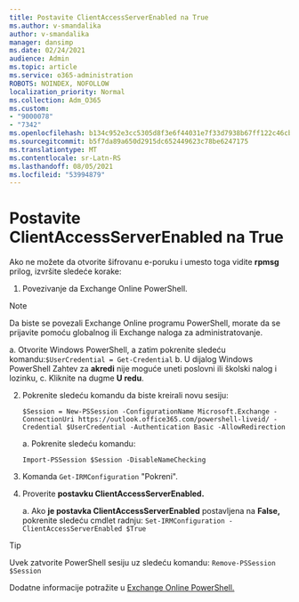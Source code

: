```yaml
---
title: Postavite ClientAccessServerEnabled na True
ms.author: v-smandalika
author: v-smandalika
manager: dansimp
ms.date: 02/24/2021
audience: Admin
ms.topic: article
ms.service: o365-administration
ROBOTS: NOINDEX, NOFOLLOW
localization_priority: Normal
ms.collection: Adm_O365
ms.custom:
- "9000078"
- "7342"
ms.openlocfilehash: b134c952e3cc5305d8f3e6f44031e7f33d7938b67ff122c46cb74bbd33cbf59e
ms.sourcegitcommit: b5f7da89a650d2915dc652449623c78be6247175
ms.translationtype: MT
ms.contentlocale: sr-Latn-RS
ms.lasthandoff: 08/05/2021
ms.locfileid: "53994879"
---
```

# <a name="set-clientaccessserverenabled-to-true"></a>Postavite ClientAccessServerEnabled na True

Ako ne možete da otvorite šifrovanu e-poruku i umesto toga vidite **rpmsg** prilog, izvršite sledeće korake:

1. Povezivanje da Exchange Online PowerShell.

> [!NOTE]
> Da biste se povezali Exchange Online programu PowerShell, morate da se prijavite pomoću globalnog ili Exchange naloga za administratovanje.

   a. Otvorite Windows PowerShell, a zatim pokrenite sledeću komandu:`$UserCredential = Get-Credential`
b. U dijalog Windows PowerShell Zahtev za **akredi** nije moguće uneti poslovni ili školski nalog i lozinku, c. Kliknite na dugme **U redu**. 

2. Pokrenite sledeću komandu da biste kreirali novu sesiju:

    `$Session = New-PSSession -ConfigurationName Microsoft.Exchange -ConnectionUri https://outlook.office365.com/powershell-liveid/ -Credential $UserCredential -Authentication Basic -AllowRedirection`

    a. Pokrenite sledeću komandu:
    
    `Import-PSSession $Session -DisableNameChecking`

3. Komanda `Get-IRMConfiguration` "Pokreni".

4. Proverite **postavku ClientAccessServerEnabled.** 

    a. Ako **je postavka ClientAccessServerEnabled** postavljena na **False,** pokrenite sledeću cmdlet radnju: `Set-IRMConfiguration -ClientAccessServerEnabled $True`

> [!TIP]
> Uvek zatvorite PowerShell sesiju uz sledeću komandu: `Remove-PSSession $Session`

Dodatne informacije potražite u [Exchange Online PowerShell.](https://docs.microsoft.com/powershell/exchange/connect-to-exchange-online-powershell)

